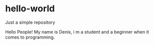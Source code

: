 # hello-world
Just a simple repository

Hello People!
My name is Denis, i m a student and a beginner when it comes to programming.

